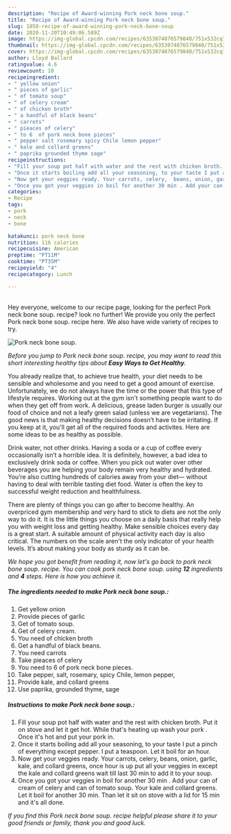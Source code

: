 ```yaml
---
description: "Recipe of Award-winning Pork neck bone soup."
title: "Recipe of Award-winning Pork neck bone soup."
slug: 1858-recipe-of-award-winning-pork-neck-bone-soup
date: 2020-11-20T10:49:06.589Z
image: https://img-global.cpcdn.com/recipes/6353074876579840/751x532cq70/pork-neck-bone-soup-recipe-main-photo.jpg
thumbnail: https://img-global.cpcdn.com/recipes/6353074876579840/751x532cq70/pork-neck-bone-soup-recipe-main-photo.jpg
cover: https://img-global.cpcdn.com/recipes/6353074876579840/751x532cq70/pork-neck-bone-soup-recipe-main-photo.jpg
author: Lloyd Ballard
ratingvalue: 4.6
reviewcount: 10
recipeingredient:
- " yellow onion"
- " pieces of garlic"
- " of tomato soup"
- " of celery cream"
- " of chicken broth"
- " a handful of black beans"
- " carrots"
- " pieaces of celery"
- " to 6  of pork neck bone pieces"
- " pepper salt rosemary spicy Chile lemon pepper"
- " kale and collard greens"
- " paprika grounded thyme sage"
recipeinstructions:
- "Fill your soup pot half with water and the rest with chicken broth. Put it on stove and let it get hot. While that&#39;s heating up wash your pork . Once it&#39;s hot and put your pork in."
- "Once it starts boiling add all your seasoning, to your taste I put a pinch of everything except pepper. I put a teaspoon.  Let it boil for an hour."
- "Now get your veggies ready. Your carrots, celery,  beans, onion, garlic, kale, and collard greens, once hour is up put all your veggies in except the kale and collard greens wait till last 30 min to add it to your soup."
- "Once you got your veggies in boil for another 30 min . Add your can of cream of celery and can of tomato soup. Your kale and collard greens. Let it boil for another 30 min. Than let it sit on stove with a lid for 15 min and it&#39;s all done."
categories:
- Recipe
tags:
- pork
- neck
- bone

katakunci: pork neck bone 
nutrition: 116 calories
recipecuisine: American
preptime: "PT11M"
cooktime: "PT35M"
recipeyield: "4"
recipecategory: Lunch

---
```

<br>
Hey everyone, welcome to our recipe page, looking for the perfect Pork neck bone soup. recipe? look no further! We provide you only the perfect Pork neck bone soup. recipe here. We also have wide variety of recipes to try.
<br>


![Pork neck bone soup.](https://img-global.cpcdn.com/recipes/6353074876579840/751x532cq70/pork-neck-bone-soup-recipe-main-photo.jpg)

<i>Before you jump to Pork neck bone soup. recipe, you may want to read this short interesting healthy tips about <strong>Easy Ways to Get Healthy</strong>.</i>

You already realize that, to achieve true health, your diet needs to be sensible and wholesome and you need to get a good amount of exercise. Unfortunately, we do not always have the time or the power that this type of lifestyle requires. Working out at the gym isn't something people want to do when they get off from work. A delicious, grease laden burger is usually our food of choice and not a leafy green salad (unless we are vegetarians). The good news is that making healthy decisions doesn’t have to be irritating. If you keep at it, you'll get all of the required foods and activites. Here are some ideas to be as healthy as possible.

Drink water, not other drinks. Having a soda or a cup of coffee every occasionally isn’t a horrible idea. It is definitely, however, a bad idea to exclusively drink soda or coffee. When you pick out water over other beverages you are helping your body remain very healthy and hydrated. You’re also cutting hundreds of calories away from your diet— without having to deal with terrible tasting diet food. Water is often the key to successful weight reduction and healthfulness.

There are plenty of things you can go after to become healthy. An overpriced gym membership and very hard to stick to diets are not the only way to do it. It is the little things you choose on a daily basis that really help you with weight loss and getting healthy. Make sensible choices every day is a great start. A suitable amount of physical activity each day is also critical. The numbers on the scale aren't the only indicator of your health levels. It’s about making your body as sturdy as it can be. 


<i>We hope you got benefit from reading it, now let's go back to pork neck bone soup. recipe. You can cook pork neck bone soup. using <strong>12</strong> ingredients and <strong>4</strong> steps. Here is how you achieve it.
</i>

##### The ingredients needed to make Pork neck bone soup.:

1. Get  yellow onion
1. Provide  pieces of garlic
1. Get  of tomato soup.
1. Get  of celery cream.
1. You need  of chicken broth
1. Get  a handful of black beans.
1. You need  carrots
1. Take  pieaces of celery
1. You need  to 6  of pork neck bone pieces.
1. Take  pepper, salt, rosemary, spicy Chile, lemon pepper,
1. Provide  kale, and collard greens
1. Use  paprika, grounded thyme, sage


##### Instructions to make Pork neck bone soup.:

1. Fill your soup pot half with water and the rest with chicken broth. Put it on stove and let it get hot. While that&#39;s heating up wash your pork . Once it&#39;s hot and put your pork in.
1. Once it starts boiling add all your seasoning, to your taste I put a pinch of everything except pepper. I put a teaspoon.  Let it boil for an hour.
1. Now get your veggies ready. Your carrots, celery,  beans, onion, garlic, kale, and collard greens, once hour is up put all your veggies in except the kale and collard greens wait till last 30 min to add it to your soup.
1. Once you got your veggies in boil for another 30 min . Add your can of cream of celery and can of tomato soup. Your kale and collard greens. Let it boil for another 30 min. Than let it sit on stove with a lid for 15 min and it&#39;s all done.


<i>If you find this Pork neck bone soup. recipe helpful please share it to your good friends or family, thank you and good luck.</i>
